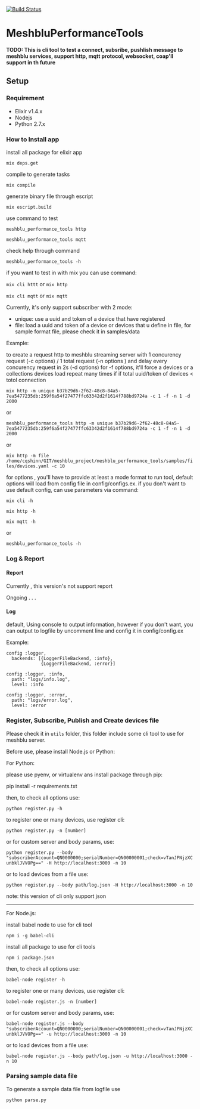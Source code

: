 [![Build Status](https://travis-ci.org/enixdark/mesh-performance-tools.svg?branch=master)](https://travis-ci.org/enixdark/mesh-performance-tools)

# MeshbluPerformanceTools

**TODO: This is cli tool to test a connect, subsribe, pushlish message to meshblu services, support http, mqtt protocol, websocket, coap'll support in th future**

## Setup

### Requirement

- Elixir v1.4.x
- Nodejs 
- Python 2.7.x

### How to Install app

install all package for elixir app

`mix deps.get`

compile to generate tasks 

`mix compile`

generate binary file through escript

`mix escript.build`

use command to test

`meshblu_performance_tools http`

`meshblu_performance_tools mqtt`

check help through command

`meshblu_performance_tools -h`

if you want to test in with mix you can use command:

`mix cli httt` or `mix http`

`mix cli mqtt` or `mix mqtt`


Currently, it's only support subscriber with 2 mode:

- unique: use a uuid and token of a device that have registered
- file: load a uuid and token of a device or devices that u define in file, for sample format file, please check it in samples/data

Example:

to create a request http to meshblu streaming server with 1 concurency request (-c options) / 1 total request (-n options ) and delay every concurency request in 2s (-d options)
for -f options, it'll force a devices or a collections devices load repeat many times if if total uuid/token of devices < totol connection

`mix http -m unique b37b29d6-2f62-48c8-84a5-7ea5477235db:259f6a54f27477ffc63342d2f1614f788bd9724a -c 1 -f -n 1 -d 2000`

or 

`meshblu_performance_tools http -m unique b37b29d6-2f62-48c8-84a5-7ea5477235db:259f6a54f27477ffc63342d2f1614f788bd9724a -c 1 -f -n 1 -d 2000`

or 

`
mix http -m file /home/cqshinn/GIT/meshblu_project/meshblu_performance_tools/samples/files/devices.yaml -c 10
`

for options , you'll have to provide at least a mode format to run tool, default options will load from config file in config/configs.ex. if you don't want to use default config, can use parameters via command:

`mix cli -h`

`mix http -h`

`mix mqtt -h`

or 

`meshblu_performance_tools -h`


### Log & Report

#### Report

Currently , this version's not support report

Ongoing . . .

#### Log

default, Using console to output information, however if you don't want, you can output to logfile by uncomment line and config it in config/config.ex

Example: 
```
config :logger,
  backends: [{LoggerFileBackend, :info},
             {LoggerFileBackend, :error}]

config :logger, :info,
  path: "logs/info.log",
  level: :info

config :logger, :error,
  path: "logs/error.log",
  level: :error
```

### Register, Subscribe, Publish and Create devices file 

Please check it in `utils` folder, this folder include some cli tool to use for meshblu server.

Before use, please install Node.js or Python:


For Python:

please use pyenv, or virtualenv ans install package through pip:

pip install -r requirements.txt

then, to check all options use:

`python register.py -h`

to register one or many devices, use register cli:

```python register.py -n [number]```

or for custom server and body params, use: 

```python register.py --body "subscriberAccount=QN0000000;serialNumber=QN00000001;check=vTanJPNjzXCunbklJVVOPg==" -H http://localhost:3000 -n 10```

or to load devices from a file use:

```python register.py --body path/log.json -H http://localhost:3000 -n 10```

note: this version of cli only support json

---

For Node.js:

install babel node to use for cli tool 

`npm i -g babel-cli`

install all package to use for cli tools

`npm i package.json`


then, to check all options use:

`babel-node register -h`

to register one or many devices, use register cli:

```babel-node register.js -n [number]```

or for custom server and body params, use: 

```babel-node register.js --body "subscriberAccount=QN0000000;serialNumber=QN00000001;check=vTanJPNjzXCunbklJVVOPg==" -u http://localhost:3000 -n 10```

or to load devices from a file use:

```babel-node register.js --body path/log.json -u http://localhost:3000 -n 10```

### Parsing  sample data file

To generate a sample data file from logfile use
 
`python parse.py` 
